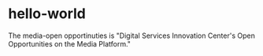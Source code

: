 # hello-world
The media-open opportinuties is "Digital Services Innovation Center's Open Opportunities  on the Media Platform."
